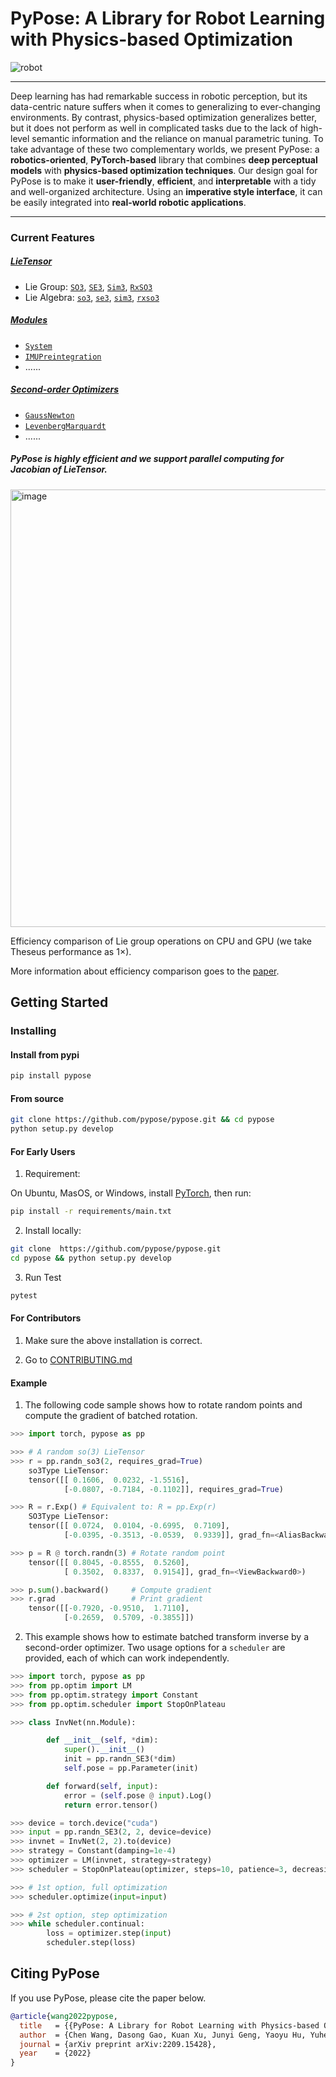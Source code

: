 # PyPose: A Library for Robot Learning with Physics-based Optimization

![robot](https://user-images.githubusercontent.com/8695500/193484553-2da66824-4461-4aca-ad8c-b17c05bef067.png)

-----

Deep learning has had remarkable success in robotic perception, but its data-centric nature suffers when it comes to generalizing to ever-changing environments. By contrast, physics-based optimization generalizes better, but it does not perform as well in complicated tasks due to the lack of high-level semantic information and the reliance on manual parametric tuning. To take advantage of these two complementary worlds, we present PyPose: a **robotics-oriented**, **PyTorch-based** library that combines **deep perceptual models** with **physics-based optimization techniques**. Our design goal for PyPose is to make it **user-friendly**, **efficient**, and **interpretable** with a tidy and well-organized architecture. Using an **imperative style interface**, it can be easily integrated into **real-world robotic applications**. 

-----

### Current Features

##### [LieTensor](https://pypose.org/docs/main/modules/)

- Lie Group: [`SO3`](https://pypose.org/docs/main/generated/pypose.SO3/), [`SE3`](https://pypose.org/docs/main/generated/pypose.SE3/), [`Sim3`](https://pypose.org/docs/main/generated/pypose.Sim3/), [`RxSO3`](https://pypose.org/docs/main/generated/pypose.RxSO3/)
- Lie Algebra: [`so3`](https://pypose.org/docs/main/generated/pypose.so3/), [`se3`](https://pypose.org/docs/main/generated/pypose.se3/), [`sim3`](https://pypose.org/docs/main/generated/pypose.sim3/), [`rxso3`](https://pypose.org/docs/main/generated/pypose.rxso3/)

##### [Modules](https://pypose.org/docs/main/modules/)

- [`System`](https://pypose.org/docs/main/generated/pypose.module.System)
- [`IMUPreintegration`](https://pypose.org/docs/main/generated/pypose.module.IMUPreintegrator/)
- ......

##### [Second-order Optimizers](https://pypose.org/docs/main/optim/)

- [`GaussNewton`](https://pypose.org/docs/main/generated/pypose.optim.GaussNewton)
- [`LevenbergMarquardt`](https://pypose.org/docs/main/generated/pypose.optim.LevenbergMarquardt/)
- ......

##### PyPose is highly efficient and we support parallel computing for Jacobian of LieTensor.

<img width="700" alt="image" src="https://user-images.githubusercontent.com/8695500/193468407-acbadb86-15d9-45d3-b7ef-864db744df38.png">

Efficiency comparison of Lie group operations on CPU and GPU (we take Theseus performance as 1×).

More information about efficiency comparison goes to the [paper](https://arxiv.org/abs/2209.15428).

## Getting Started
    
### Installing

#### Install from **pypi**
```bash
pip install pypose
```

#### **From source**
```bash
git clone https://github.com/pypose/pypose.git && cd pypose
python setup.py develop
```

#### For Early Users

1. Requirement:

On Ubuntu, MasOS, or Windows, install [PyTorch](https://pytorch.org/), then run:

```bash
pip install -r requirements/main.txt
```

2.  Install locally:

```bash
git clone  https://github.com/pypose/pypose.git
cd pypose && python setup.py develop
```

3. Run Test

```bash
pytest
```

####  For Contributors

1. Make sure the above installation is correct. 

2. Go to [CONTRIBUTING.md](CONTRIBUTING.md)


#### Example

1. The following code sample shows how to rotate random points and compute the gradient of batched rotation.

```python
>>> import torch, pypose as pp

>>> # A random so(3) LieTensor
>>> r = pp.randn_so3(2, requires_grad=True)
    so3Type LieTensor:
    tensor([[ 0.1606,  0.0232, -1.5516],
            [-0.0807, -0.7184, -0.1102]], requires_grad=True)

>>> R = r.Exp() # Equivalent to: R = pp.Exp(r)
    SO3Type LieTensor:
    tensor([[ 0.0724,  0.0104, -0.6995,  0.7109],
            [-0.0395, -0.3513, -0.0539,  0.9339]], grad_fn=<AliasBackward0>)

>>> p = R @ torch.randn(3) # Rotate random point
    tensor([[ 0.8045, -0.8555,  0.5260],
            [ 0.3502,  0.8337,  0.9154]], grad_fn=<ViewBackward0>)

>>> p.sum().backward()     # Compute gradient
>>> r.grad                 # Print gradient
    tensor([[-0.7920, -0.9510,  1.7110],
            [-0.2659,  0.5709, -0.3855]])
```

2. This example shows how to estimate batched transform inverse by a second-order optimizer. Two usage options for a `scheduler` are provided, each of which can work independently.

```python
>>> import torch, pypose as pp
>>> from pp.optim import LM
>>> from pp.optim.strategy import Constant
>>> from pp.optim.scheduler import StopOnPlateau

>>> class InvNet(nn.Module):

        def __init__(self, *dim):
            super().__init__()
            init = pp.randn_SE3(*dim)
            self.pose = pp.Parameter(init)

        def forward(self, input):
            error = (self.pose @ input).Log()
            return error.tensor()

>>> device = torch.device("cuda")
>>> input = pp.randn_SE3(2, 2, device=device)
>>> invnet = InvNet(2, 2).to(device)
>>> strategy = Constant(damping=1e-4)
>>> optimizer = LM(invnet, strategy=strategy)
>>> scheduler = StopOnPlateau(optimizer, steps=10, patience=3, decreasing=1e-3, verbose=True)

>>> # 1st option, full optimization
>>> scheduler.optimize(input=input)

>>> # 2st option, step optimization
>>> while scheduler.continual:
        loss = optimizer.step(input)
        scheduler.step(loss)
```

## Citing PyPose

If you use PyPose, please cite the paper below.

```bibtex
@article{wang2022pypose,
  title   = {{PyPose: A Library for Robot Learning with Physics-based Optimization}},
  author  = {Chen Wang, Dasong Gao, Kuan Xu, Junyi Geng, Yaoyu Hu, Yuheng Qiu, Bowen Li, Fan Yang, Brady Moon, Abhinav Pandey, Aryan, Jiahe Xu, Tianhao Wu, Haonan He, Daning Huang, Zhongqiang Ren, Shibo Zhao, Taimeng Fu, Pranay Reddy, Xiao Lin, Wenshan Wang, Jingnan Shi, Rajat Talak, Han Wang, Huai Yu, Shanzhao Wang, Ananth Kashyap, Rohan Bandaru, Karthik Dantu, Jiajun Wu, Luca Carlone, Marco Hutter, Sebastian Scherer},
  journal = {arXiv preprint arXiv:2209.15428},
  year    = {2022}
}
```
